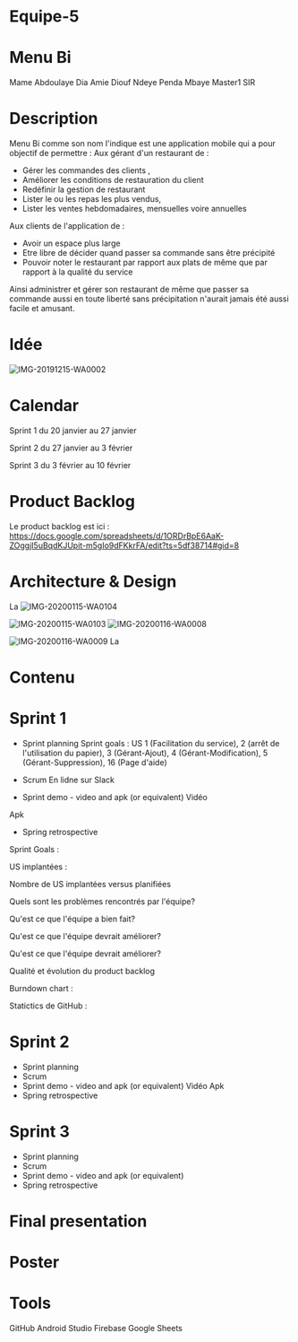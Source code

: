 # Equipe-5

# Menu Bi

Mame Abdoulaye Dia
Amie Diouf
Ndeye Penda Mbaye Master1 SIR

# Description

Menu Bi comme son nom l'indique est une application mobile qui a pour objectif de permettre : 
Aux gérant d'un restaurant de : 
  - Gérer les commandes des clients ,
  - Améliorer les conditions de restauration du client
  - Redéfinir la gestion de restaurant
  - Lister le ou les repas les plus vendus,
  - Lister les ventes hebdomadaires, mensuelles voire annuelles 

Aux clients de l'application de :
- Avoir un espace plus large 
- Etre libre de décider quand passer sa commande sans être précipité
- Pouvoir noter le restaurant par rapport aux plats de même que par rapport à la qualité du  service 

Ainsi administrer et gérer son restaurant de même que passer sa commande aussi en toute liberté sans précipitation  n'aurait jamais été aussi facile et amusant.
# Idée

![IMG-20191215-WA0002](https://user-images.githubusercontent.com/49824139/70945810-dd901780-204d-11ea-96d4-515f50727e25.jpg)

# Calendar
Sprint 1 du 20 janvier au 27 janvier

Sprint 2 du 27 janvier au 3 février

Sprint 3 du 3 février au 10 février
# Product Backlog

Le product backlog est ici : https://docs.google.com/spreadsheets/d/1ORDrBpE6AaK-ZOggjI5uBqdKJUpit-m5gIo9dFKkrFA/edit?ts=5df38714#gid=8

# Architecture & Design
La
![IMG-20200115-WA0104](https://user-images.githubusercontent.com/49824139/72530284-f830f880-3866-11ea-80a7-86e7fe33e15b.jpg)

![IMG-20200115-WA0103](https://user-images.githubusercontent.com/49824139/72530884-3b3f9b80-3868-11ea-9a25-252e4db01fe5.jpg)
![IMG-20200116-WA0008](https://user-images.githubusercontent.com/49824139/72531007-7f32a080-3868-11ea-9ed9-c1f4ffc4e3f3.jpg)

![IMG-20200116-WA0009](https://user-images.githubusercontent.com/49824139/72531291-14ce3000-3869-11ea-94db-c021006918dd.jpg)
La
# Contenu

# Sprint 1

* Sprint planning
 Sprint goals : US 1 (Facilitation du service), 2 (arrêt de l'utilisation du papier), 3 (Gérant-Ajout), 4 (Gérant-Modification), 5 (Gérant-Suppression), 16 (Page d'aide)
 
* Scrum
En lidne sur Slack

* Sprint demo - video and apk (or equivalent)
Vidéo

Apk
* Spring retrospective

Sprint Goals : 

US implantées : 

Nombre de US implantées versus planifiées 

Quels sont les problèmes rencontrés par l'équipe?

Qu'est ce que l'équipe a bien fait?

Qu'est ce que l'équipe devrait améliorer?

Qu'est ce que l'équipe devrait améliorer?

Qualité et évolution du product backlog

Burndown chart : 

Statictics de GitHub : 

# Sprint 2

* Sprint planning
* Scrum
* Sprint demo - video and apk (or equivalent)
Vidéo 
Apk
* Spring retrospective

# Sprint 3

* Sprint planning
* Scrum
* Sprint demo - video and apk (or equivalent)
* Spring retrospective

# Final presentation

# Poster

# Tools
GitHub
Android Studio 
Firebase
Google Sheets
